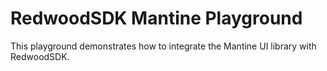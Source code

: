 # RedwoodSDK Mantine Playground

This playground demonstrates how to integrate the Mantine UI library with RedwoodSDK.
